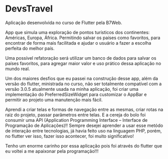 # DevsTravel

Aplicação desenvolvida no curso de Flutter pela B7Web.

App que simula uma exploração de pontos turísticos dos continentes: Américas, Europa, África. Permitindo salvar os países como favoritos, para encontrar de forma mais facilitada e ajudar o usuário a fazer a escolha perfeita do melhor país.

Uma possível refatoração será utilizar um banco de dados para salvar os países favoritos, para agregar maior valor e uso prático dessa aplicação no mundo real.

Um dos maiores desfios que eu passei na construção desse app, além da versão do flutter, ministrada no curso, não ser totalmente compatível com a versão 3.0.5 atualmente usada na minha aplicação, foi criar uma implementação do PreferredSizeWidget para customizar o AppBar e permitir ao projeto uma manutenção mais fácil.

Aprendi a criar telas e formas de navegação entre as mesmas, criar rotas na raiz do projeto, passar parâmetros entre telas. E a cereja do bolo foi consumir uma API (Application Programming Interface – Interface de Programação de Aplicações)!! 
Sempre desejei aprender a usar esse metódo de interação entre tecnologias, já havia feito uso na linguagem PHP, porém, no flutter ver isso, fazer isso acontecer, foi muito significativo!

Tenho um enorme carinho por essa aplicação pois foi através do flutter que eu voltei a me apaixonar pela programação!!!
